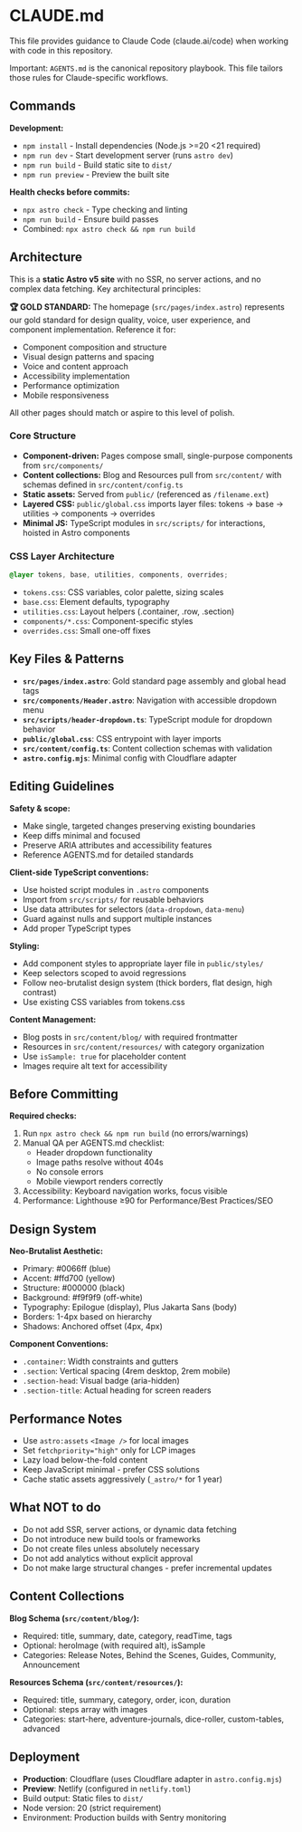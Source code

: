 # CLAUDE.md

This file provides guidance to Claude Code (claude.ai/code) when working with code in this repository.

Important: `AGENTS.md` is the canonical repository playbook. This file tailors those rules for Claude-specific workflows.

## Commands

**Development:**
- `npm install` - Install dependencies (Node.js >=20 <21 required)
- `npm run dev` - Start development server (runs `astro dev`)
- `npm run build` - Build static site to `dist/`
- `npm run preview` - Preview the built site

**Health checks before commits:**
- `npx astro check` - Type checking and linting
- `npm run build` - Ensure build passes
- Combined: `npx astro check && npm run build`

## Architecture

This is a **static Astro v5 site** with no SSR, no server actions, and no complex data fetching. Key architectural principles:

**🏆 GOLD STANDARD:** The homepage (`src/pages/index.astro`) represents our gold standard for design quality, voice, user experience, and component implementation. Reference it for:
- Component composition and structure
- Visual design patterns and spacing
- Voice and content approach
- Accessibility implementation
- Performance optimization
- Mobile responsiveness

All other pages should match or aspire to this level of polish.

### Core Structure
- **Component-driven:** Pages compose small, single-purpose components from `src/components/`
- **Content collections:** Blog and Resources pull from `src/content/` with schemas defined in `src/content/config.ts`
- **Static assets:** Served from `public/` (referenced as `/filename.ext`)
- **Layered CSS:** `public/global.css` imports layer files: tokens → base → utilities → components → overrides
- **Minimal JS:** TypeScript modules in `src/scripts/` for interactions, hoisted in Astro components

### CSS Layer Architecture
```css
@layer tokens, base, utilities, components, overrides;
```
- `tokens.css`: CSS variables, color palette, sizing scales
- `base.css`: Element defaults, typography
- `utilities.css`: Layout helpers (.container, .row, .section)
- `components/*.css`: Component-specific styles
- `overrides.css`: Small one-off fixes

## Key Files & Patterns

- **`src/pages/index.astro`**: Gold standard page assembly and global head tags
- **`src/components/Header.astro`**: Navigation with accessible dropdown menu
- **`src/scripts/header-dropdown.ts`**: TypeScript module for dropdown behavior
- **`public/global.css`**: CSS entrypoint with layer imports
- **`src/content/config.ts`**: Content collection schemas with validation
- **`astro.config.mjs`**: Minimal config with Cloudflare adapter

## Editing Guidelines

**Safety & scope:**
- Make single, targeted changes preserving existing boundaries
- Keep diffs minimal and focused
- Preserve ARIA attributes and accessibility features
- Reference AGENTS.md for detailed standards

**Client-side TypeScript conventions:**
- Use hoisted script modules in `.astro` components
- Import from `src/scripts/` for reusable behaviors
- Use data attributes for selectors (`data-dropdown`, `data-menu`)
- Guard against nulls and support multiple instances
- Add proper TypeScript types

**Styling:**
- Add component styles to appropriate layer file in `public/styles/`
- Keep selectors scoped to avoid regressions
- Follow neo-brutalist design system (thick borders, flat design, high contrast)
- Use existing CSS variables from tokens.css

**Content Management:**
- Blog posts in `src/content/blog/` with required frontmatter
- Resources in `src/content/resources/` with category organization
- Use `isSample: true` for placeholder content
- Images require alt text for accessibility

## Before Committing

**Required checks:**
1. Run `npx astro check && npm run build` (no errors/warnings)
2. Manual QA per AGENTS.md checklist:
   - Header dropdown functionality
   - Image paths resolve without 404s
   - No console errors
   - Mobile viewport renders correctly
3. Accessibility: Keyboard navigation works, focus visible
4. Performance: Lighthouse ≥90 for Performance/Best Practices/SEO

## Design System

**Neo-Brutalist Aesthetic:**
- Primary: #0066ff (blue)
- Accent: #ffd700 (yellow)
- Structure: #000000 (black)
- Background: #f9f9f9 (off-white)
- Typography: Epilogue (display), Plus Jakarta Sans (body)
- Borders: 1-4px based on hierarchy
- Shadows: Anchored offset (4px, 4px)

**Component Conventions:**
- `.container`: Width constraints and gutters
- `.section`: Vertical spacing (4rem desktop, 2rem mobile)
- `.section-head`: Visual badge (aria-hidden)
- `.section-title`: Actual heading for screen readers

## Performance Notes

- Use `astro:assets` `<Image />` for local images
- Set `fetchpriority="high"` only for LCP images
- Lazy load below-the-fold content
- Keep JavaScript minimal - prefer CSS solutions
- Cache static assets aggressively (`_astro/*` for 1 year)

## What NOT to do

- Do not add SSR, server actions, or dynamic data fetching
- Do not introduce new build tools or frameworks
- Do not create files unless absolutely necessary
- Do not add analytics without explicit approval
- Do not make large structural changes - prefer incremental updates

## Content Collections

**Blog Schema (`src/content/blog/`):**
- Required: title, summary, date, category, readTime, tags
- Optional: heroImage (with required alt), isSample
- Categories: Release Notes, Behind the Scenes, Guides, Community, Announcement

**Resources Schema (`src/content/resources/`):**
- Required: title, summary, category, order, icon, duration
- Optional: steps array with images
- Categories: start-here, adventure-journals, dice-roller, custom-tables, advanced

## Deployment

- **Production**: Cloudflare (uses Cloudflare adapter in `astro.config.mjs`)
- **Preview**: Netlify (configured in `netlify.toml`)
- Build output: Static files to `dist/`
- Node version: 20 (strict requirement)
- Environment: Production builds with Sentry monitoring